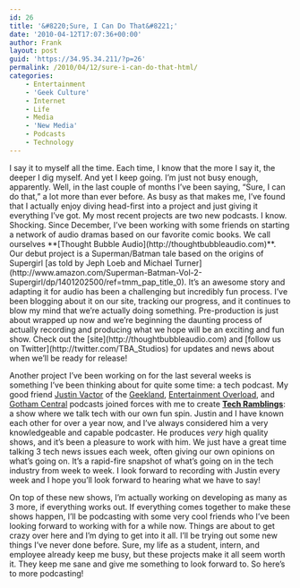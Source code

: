 ```yaml
---
id: 26
title: '&#8220;Sure, I Can Do That&#8221;'
date: '2010-04-12T17:07:36+00:00'
author: Frank
layout: post
guid: 'https://34.95.34.211/?p=26'
permalink: /2010/04/12/sure-i-can-do-that-html/
categories:
    - Entertainment
    - 'Geek Culture'
    - Internet
    - Life
    - Media
    - 'New Media'
    - Podcasts
    - Technology
---
```


<div src="v5">I say it to myself all the time. Each time, I know that the more I say it, the deeper I dig myself. And yet I keep going. I’m just not busy enough, apparently. Well, in the last couple of months I’ve been saying, “Sure, I can do that,” a lot more than ever before. As busy as that makes me, I’ve found that I actually enjoy diving head-first into a project and just giving it everything I’ve got. My most recent projects are two new podcasts. I know. Shocking. Since December, I’ve been working with some friends on starting a network of audio dramas based on our favorite comic books. We call ourselves **[Thought Bubble Audio](http://thoughtbubbleaudio.com)**. Our debut project is a Superman/Batman tale based on the origins of Supergirl [as told by Jeph Loeb and Michael Turner](http://www.amazon.com/Superman-Batman-Vol-2-Supergirl/dp/1401202500/ref=tmm_pap_title_0). It’s an awesome story and adapting it for audio has been a challenging but incredibly fun process. I’ve been blogging about it on our site, tracking our progress, and it continues to blow my mind that we’re actually doing something. Pre-production is just about wrapped up now and we’re beginning the daunting process of actually recording and producing what we hope will be an exciting and fun show. Check out the [site](http://thoughtbubbleaudio.com) and [follow us on Twitter](http://twitter.com/TBA_Studios) for updates and news about when we’ll be ready for release!

Another project I’ve been working on for the last several weeks is something I’ve been thinking about for quite some time: a tech podcast. My good friend [Justin Vactor](http://twitter.com/vactor) of the [Geekland](http://geeklandpodcast.com), [Entertainment Overload](http://fusedfilm.com/tag/entertainment-overload-podcast/), and [Gotham Central](http://gothampodcast.com) podcasts joined forces with me to create [**Tech Ramblings**](http://tech-ramblings.com): a show where we talk tech with our own fun spin. Justin and I have known each other for over a year now, and I’ve always considered him a very knowledgeable and capable podcaster. He produces *very* high quality shows, and it’s been a pleasure to work with him. We just have a great time talking 3 tech news issues each week, often giving our own opinions on what’s going on. It’s a rapid-fire snapshot of what’s going on in the tech industry from week to week. I look forward to recording with Justin every week and I hope you’ll look forward to hearing what we have to say!

On top of these new shows, I’m actually working on developing as many as 3 more, if everything works out. If everything comes together to make these shows happen, I’ll be podcasting with some very cool friends who I’ve been looking forward to working with for a while now. Things are about to get crazy over here and I’m dying to get into it all. I’ll be trying out some new things I’ve never done before. Sure, my life as a student, intern, and employee already keep me busy, but these projects make it all seem worth it. They keep me sane and give me something to look forward to. So here’s to more podcasting!

</div>